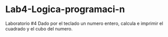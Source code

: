 # Lab4-Logica-programaci-n
Laboratorio #4
Dado por el teclado un numero entero, calcula e imprimir el cuadrado y el cubo del numero.
